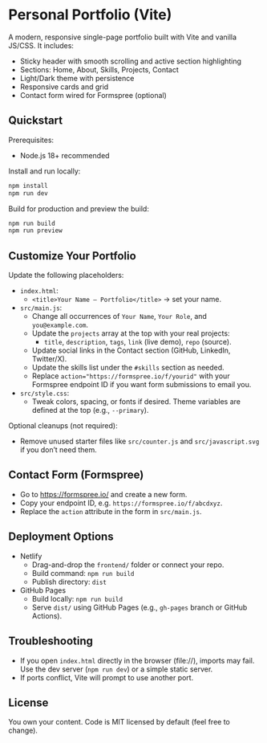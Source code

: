 # Personal Portfolio (Vite)

A modern, responsive single-page portfolio built with Vite and vanilla JS/CSS. It includes:

- Sticky header with smooth scrolling and active section highlighting
- Sections: Home, About, Skills, Projects, Contact
- Light/Dark theme with persistence
- Responsive cards and grid
- Contact form wired for Formspree (optional)

## Quickstart

Prerequisites:
- Node.js 18+ recommended

Install and run locally:

```bash
npm install
npm run dev
```

Build for production and preview the build:

```bash
npm run build
npm run preview
```

## Customize Your Portfolio

Update the following placeholders:

- `index.html`:
  - `<title>Your Name — Portfolio</title>` → set your name.
- `src/main.js`:
  - Change all occurrences of `Your Name`, `Your Role`, and `you@example.com`.
  - Update the `projects` array at the top with your real projects:
    - `title`, `description`, `tags`, `link` (live demo), `repo` (source).
  - Update social links in the Contact section (GitHub, LinkedIn, Twitter/X).
  - Update the skills list under the `#skills` section as needed.
  - Replace `action="https://formspree.io/f/yourid"` with your Formspree endpoint ID if you want form submissions to email you.
- `src/style.css`:
  - Tweak colors, spacing, or fonts if desired. Theme variables are defined at the top (e.g., `--primary`).

Optional cleanups (not required):
- Remove unused starter files like `src/counter.js` and `src/javascript.svg` if you don’t need them.

## Contact Form (Formspree)

- Go to https://formspree.io/ and create a new form.
- Copy your endpoint ID, e.g. `https://formspree.io/f/abcdxyz`.
- Replace the `action` attribute in the form in `src/main.js`.

## Deployment Options

- Netlify
  - Drag-and-drop the `frontend/` folder or connect your repo.
  - Build command: `npm run build`
  - Publish directory: `dist`
- GitHub Pages
  - Build locally: `npm run build`
  - Serve `dist/` using GitHub Pages (e.g., `gh-pages` branch or GitHub Actions).

## Troubleshooting

- If you open `index.html` directly in the browser (file://), imports may fail. Use the dev server (`npm run dev`) or a simple static server.
- If ports conflict, Vite will prompt to use another port.

## License

You own your content. Code is MIT licensed by default (feel free to change).
